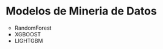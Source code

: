 <title> DataMiningModels </title>
<h1>Modelos de Mineria de Datos</h1>

<ul>

<li type="circle">RandomForest</li>

<li type="square">XGBOOST</li>

<li type="disc">LIGHTGBM</li>

</ul>
